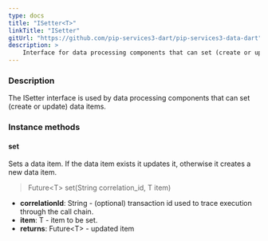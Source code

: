 ```yaml
---
type: docs
title: "ISetter<T>"
linkTitle: "ISetter"
gitUrl: "https://github.com/pip-services3-dart/pip-services3-data-dart"
description: >
    Interface for data processing components that can set (create or update) data items.
---
```


### Description

The ISetter interface is used by data processing components that can set (create or update) data items.

### Instance methods

#### set
Sets a data item. If the data item exists it updates it, otherwise it creates a new data item.

> Future\<T\> set(String correlation_id, T item)

- **correlationId**: String - (optional) transaction id used to trace execution through the call chain.
- **item**: T - item to be set.
- **returns**: Future\<T\> - updated item

